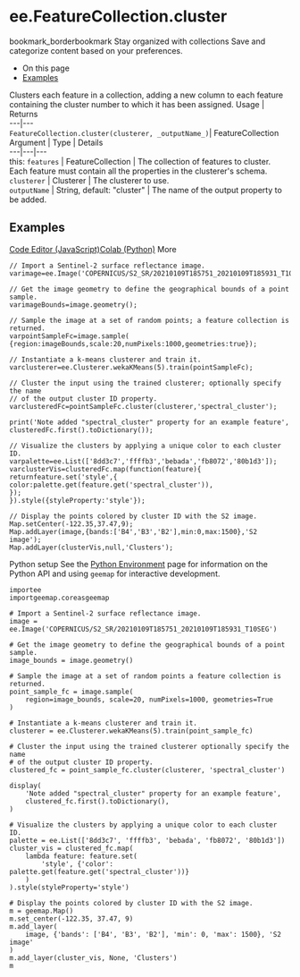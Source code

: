  
#  ee.FeatureCollection.cluster
bookmark_borderbookmark Stay organized with collections  Save and categorize content based on your preferences. 
  * On this page
  * [Examples](https://developers.google.com/earth-engine/apidocs/ee-featurecollection-cluster#examples)


Clusters each feature in a collection, adding a new column to each feature containing the cluster number to which it has been assigned.
Usage | Returns  
---|---  
`FeatureCollection.cluster(clusterer, _outputName_)`|  FeatureCollection  
Argument | Type | Details  
---|---|---  
this: `features` | FeatureCollection | The collection of features to cluster. Each feature must contain all the properties in the clusterer's schema.  
`clusterer` | Clusterer | The clusterer to use.  
`outputName` | String, default: "cluster" | The name of the output property to be added.  
## Examples
[Code Editor (JavaScript)](https://developers.google.com/earth-engine/apidocs/ee-featurecollection-cluster#code-editor-javascript-sample)[Colab (Python)](https://developers.google.com/earth-engine/apidocs/ee-featurecollection-cluster#colab-python-sample) More
```
// Import a Sentinel-2 surface reflectance image.
varimage=ee.Image('COPERNICUS/S2_SR/20210109T185751_20210109T185931_T10SEG');

// Get the image geometry to define the geographical bounds of a point sample.
varimageBounds=image.geometry();

// Sample the image at a set of random points; a feature collection is returned.
varpointSampleFc=image.sample(
{region:imageBounds,scale:20,numPixels:1000,geometries:true});

// Instantiate a k-means clusterer and train it.
varclusterer=ee.Clusterer.wekaKMeans(5).train(pointSampleFc);

// Cluster the input using the trained clusterer; optionally specify the name
// of the output cluster ID property.
varclusteredFc=pointSampleFc.cluster(clusterer,'spectral_cluster');

print('Note added "spectral_cluster" property for an example feature',
clusteredFc.first().toDictionary());

// Visualize the clusters by applying a unique color to each cluster ID.
varpalette=ee.List(['8dd3c7','ffffb3','bebada','fb8072','80b1d3']);
varclusterVis=clusteredFc.map(function(feature){
returnfeature.set('style',{
color:palette.get(feature.get('spectral_cluster')),
});
}).style({styleProperty:'style'});

// Display the points colored by cluster ID with the S2 image.
Map.setCenter(-122.35,37.47,9);
Map.addLayer(image,{bands:['B4','B3','B2'],min:0,max:1500},'S2 image');
Map.addLayer(clusterVis,null,'Clusters');
```
Python setup
See the [ Python Environment](https://developers.google.com/earth-engine/guides/python_install) page for information on the Python API and using `geemap` for interactive development.
```
importee
importgeemap.coreasgeemap
```
```
# Import a Sentinel-2 surface reflectance image.
image = ee.Image('COPERNICUS/S2_SR/20210109T185751_20210109T185931_T10SEG')

# Get the image geometry to define the geographical bounds of a point sample.
image_bounds = image.geometry()

# Sample the image at a set of random points a feature collection is returned.
point_sample_fc = image.sample(
    region=image_bounds, scale=20, numPixels=1000, geometries=True
)

# Instantiate a k-means clusterer and train it.
clusterer = ee.Clusterer.wekaKMeans(5).train(point_sample_fc)

# Cluster the input using the trained clusterer optionally specify the name
# of the output cluster ID property.
clustered_fc = point_sample_fc.cluster(clusterer, 'spectral_cluster')

display(
    'Note added "spectral_cluster" property for an example feature',
    clustered_fc.first().toDictionary(),
)

# Visualize the clusters by applying a unique color to each cluster ID.
palette = ee.List(['8dd3c7', 'ffffb3', 'bebada', 'fb8072', '80b1d3'])
cluster_vis = clustered_fc.map(
    lambda feature: feature.set(
        'style', {'color': palette.get(feature.get('spectral_cluster'))}
    )
).style(styleProperty='style')

# Display the points colored by cluster ID with the S2 image.
m = geemap.Map()
m.set_center(-122.35, 37.47, 9)
m.add_layer(
    image, {'bands': ['B4', 'B3', 'B2'], 'min': 0, 'max': 1500}, 'S2 image'
)
m.add_layer(cluster_vis, None, 'Clusters')
m
```

